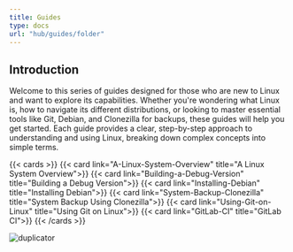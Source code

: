 ```yaml
---
title: Guides
type: docs
url: "hub/guides/folder"
---
```


## Introduction

Welcome to this series of guides designed for those who are new to Linux and want to explore its capabilities. Whether you're wondering what Linux is, how to navigate its different distributions, or looking to master essential tools like Git, Debian, and Clonezilla for backups, these guides will help you get started. Each guide provides a clear, step-by-step approach to understanding and using Linux, breaking down complex concepts into simple terms.

{{< cards >}}
  {{< card link="A-Linux-System-Overview" title="A Linux System Overview">}}
  {{< card link="Building-a-Debug-Version" title="Building a Debug Version">}}
  {{< card link="Installing-Debian" title="Installing Debian">}}
  {{< card link="System-Backup-Clonezilla" title="System Backup Using Clonezilla">}}
  {{< card link="Using-Git-on-Linux" title="Using Git on Linux">}}
  {{< card link="GitLab-CI" title="GitLab CI">}}
{{< /cards >}}

![duplicator](/images/gallery/duplicator.webp)